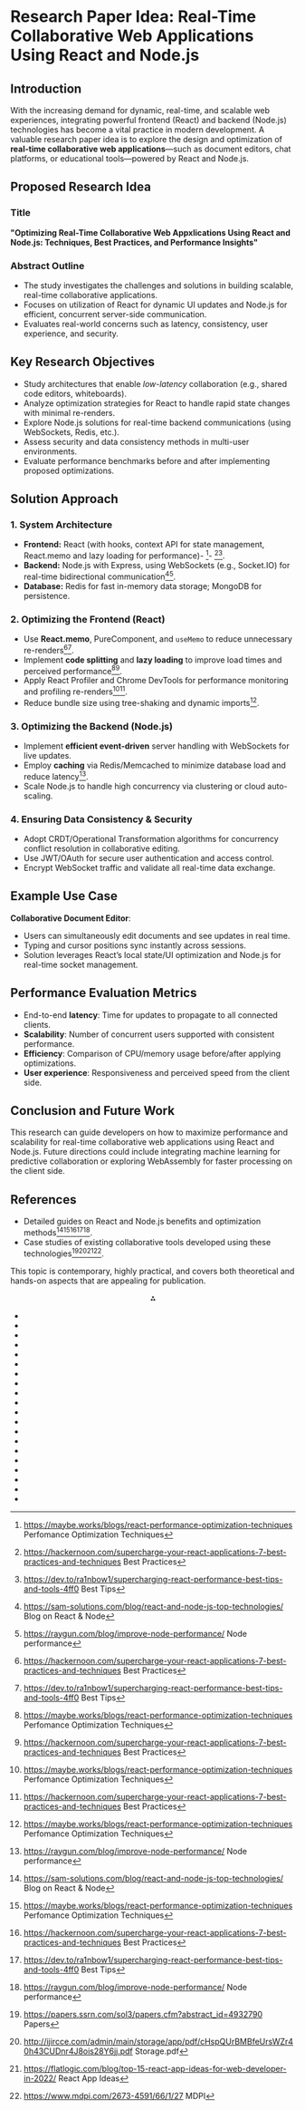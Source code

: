 # Research Paper Idea: Real-Time Collaborative Web Applications Using React and Node.js

## Introduction

With the increasing demand for dynamic, real-time, and scalable web experiences, integrating powerful frontend (React) and backend (Node.js) technologies has become a vital practice in modern development. A valuable research paper idea is to explore the design and optimization of **real-time collaborative web applications**—such as document editors, chat platforms, or educational tools—powered by React and Node.js.

## Proposed Research Idea

### Title

**"Optimizing Real-Time Collaborative Web Appxlications Using React and Node.js: Techniques, Best Practices, and Performance Insights"**

### Abstract Outline

- The study investigates the challenges and solutions in building scalable, real-time collaborative applications.
- Focuses on utilization of React for dynamic UI updates and Node.js for efficient, concurrent server-side communication.
- Evaluates real-world concerns such as latency, consistency, user experience, and security.

## Key Research Objectives

- Study architectures that enable _low-latency_ collaboration (e.g., shared code editors, whiteboards).
- Analyze optimization strategies for React to handle rapid state changes with minimal re-renders.
- Explore Node.js solutions for real-time backend communications (using WebSockets, Redis, etc.).
- Assess security and data consistency methods in multi-user environments.
- Evaluate performance benchmarks before and after implementing proposed optimizations.

## Solution Approach

### 1. System Architecture

- **Frontend:** React (with hooks, context API for state management, React.memo and lazy loading for performance)- [^1]- [^2][^3].
- **Backend:** Node.js with Express, using WebSockets (e.g., Socket.IO) for real-time bidirectional communication[^4][^5].
- **Database:** Redis for fast in-memory data storage; MongoDB for persistence.

### 2. Optimizing the Frontend (React)

- Use **React.memo**, PureComponent, and `useMemo` to reduce unnecessary re-renders[^2][^3].
- Implement **code splitting** and **lazy loading** to improve load times and perceived performance[^1][^2].
- Apply React Profiler and Chrome DevTools for performance monitoring and profiling re-renders[^1][^2].
- Reduce bundle size using tree-shaking and dynamic imports[^1].

### 3. Optimizing the Backend (Node.js)

- Implement **efficient event-driven** server handling with WebSockets for live updates.
- Employ **caching** via Redis/Memcached to minimize database load and reduce latency[^5].
- Scale Node.js to handle high concurrency via clustering or cloud auto-scaling.

### 4. Ensuring Data Consistency \& Security

- Adopt CRDT/Operational Transformation algorithms for concurrency conflict resolution in collaborative editing.
- Use JWT/OAuth for secure user authentication and access control.
- Encrypt WebSocket traffic and validate all real-time data exchange.

## Example Use Case

**Collaborative Document Editor**:

- Users can simultaneously edit documents and see updates in real time.
- Typing and cursor positions sync instantly across sessions.
- Solution leverages React’s local state/UI optimization and Node.js for real-time socket management.

## Performance Evaluation Metrics

- End-to-end **latency**: Time for updates to propagate to all connected clients.
- **Scalability**: Number of concurrent users supported with consistent performance.
- **Efficiency**: Comparison of CPU/memory usage before/after applying optimizations.
- **User experience**: Responsiveness and perceived speed from the client side.

## Conclusion and Future Work

This research can guide developers on how to maximize performance and scalability for real-time collaborative web applications using React and Node.js. Future directions could include integrating machine learning for predictive collaboration or exploring WebAssembly for faster processing on the client side.

## References

- Detailed guides on React and Node.js benefits and optimization methods[^4][^1][^2][^3][^5].
- Case studies of existing collaborative tools developed using these technologies[^6][^7][^8][^9].

This topic is contemporary, highly practical, and covers both theoretical and hands-on aspects that are appealing for publication.

<div style="text-align: center">⁂</div>

- [^1]: https://maybe.works/blogs/react-performance-optimization-techniques Perfomance Optimization Techniques

- [^2]: https://hackernoon.com/supercharge-your-react-applications-7-best-practices-and-techniques Best Practices

- [^3]: https://dev.to/ra1nbow1/supercharging-react-performance-best-tips-and-tools-4ff0 Best Tips

- [^4]: https://sam-solutions.com/blog/react-and-node-js-top-technologies/ Blog on React & Node

- [^5]: https://raygun.com/blog/improve-node-performance/ Node performance

- [^6]: https://papers.ssrn.com/sol3/papers.cfm?abstract_id=4932790 Papers

- [^7]: http://ijircce.com/admin/main/storage/app/pdf/cHspQUrBMBfeUrsWZr40h43CUDnr4J8ois28Y6jj.pdf Storage.pdf

- [^8]: https://flatlogic.com/blog/top-15-react-app-ideas-for-web-developer-in-2022/ React App Ideas

- [^9]: https://www.mdpi.com/2673-4591/66/1/27 MDPI

- [^10]: https://www.linearloop.io/blog/react-and-nodejs-a-powerful-combination-for-web-application-development MERN Stack combination

- [^11]: https://ijcrt.org/papers/IJCRT2307133.pdf Papers

- [^12]: https://kuey.net/index.php/kuey/article/view/3035 Mern(Mongodb , Express-Js, React-Js, Node-Js) Stack Web-Based Themefied Education Platform For Placement Preparation

- [^13]: https://dev.to/mark_kibuthu/embracing-react-trends-innovations-and-best-practices-for-modern-web-development-4db5 Embracing React: Trends, Innovations, and Best Practices for Modern Web Development

- [^14]: https://www.simform.com/blog/react-performance/ React Performance – 13 Ways to Optimize Performance of your React App

- [^15]: https://www.grafiati.com/en/literature-selections/react-js/journal/ Journal articles on the topic 'React.js'

- [^16]: https://www.guvi.in/blog/react-project-ideas-for-developers/ 10 Best React Project Ideas for Developers [with Source Code]

- [^17]: https://www.contentful.com/blog/react-node-js/ Using React with Node.js

- [^18]: https://www.geeksforgeeks.org/reactjs/reactjs-projects/ 90+ React Projects with Source Code [2025]

- [^19]: https://ijgst.com/admin/uploadss/3 IJGSTAmir Khan Sk and J Jerone Gonsalvez.pdf

- [^20]: https://www.awwwards.com/websites/react/ React Websites
